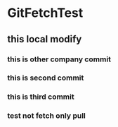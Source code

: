 # GitFetchTest
## this local modify
### this is other company commit
### this is second commit
### this is third commit
### test not fetch only pull
